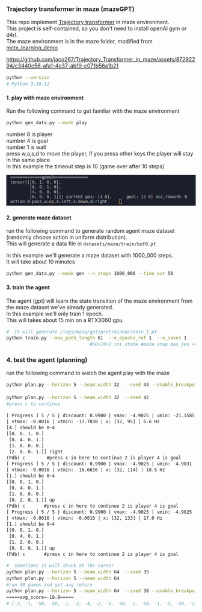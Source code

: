 ### Trajectory transformer in maze (mazeGPT)    
This repo implement [Trajectory transformer](https://github.com/jannerm/trajectory-transformer) in maze environment.   
This project is self-contained, so you don't need to install openAI gym or d4rl.    
The maze environment is in the maze folder, modified from [mctx_learning_demo](https://github.com/kenjyoung/mctx_learning_demo)         

https://github.com/jaco267/Trajectory_Transformer_in_maze/assets/87292294/c3440c56-afa1-4e37-ab19-c071b56a1b21
   

```sh
python --version
# Python 3.10.12
```
  
#### 1. play with maze environment
Run the following command to get familiar with the maze environment 

```sh
python gen_data.py --mode play
```

number 8 is player      
number 4 is goal       
number 1 is wall    
press w,a,s,d to move the player, if you press other keys the player will stay in the same place     
In this example the timeout step is 10 (game over after 10 steps)  
  

<img src="assets/maze_environment.png" alt= “” width="600px" >

#### 2. generate maze dataset
run the following command to generate random agent maze dataset
(randomly choose action in uniform distribution).    
This will generate a data file in `datasets/maze/train/buf0.pt`      
        
In this example we'll generate a maze dataset with 1000_000 steps.   
It will take about 10 minutes  
  
```sh
python gen_data.py --mode gen --n_steps 1000_000 --time_out 50
```   
   
#### 3. train the agent 
The agent (gpt) will learn the state transition of the maze environment 
from the maze dataset we've already generated.      
In this example we'll only train 1 epoch.  
This will takes about 15 min on a RTX3060 gpu.   
   
```sh
#  It will generate /logs/maze/gpt/pretrained/state_1.pt
python train.py --max_path_length 61  --n_epochs_ref 1  --n_saves 1   
                               #50+10+1 ini_state #maze step max_len +subseq_len+1
```
### 4. test the agent (planning) 
run the following command to watch the agent play with the maze   
   
```sh
python plan.py --horizon 5 --beam_width 32  --seed 43 --enable_breakpoint False

python plan.py --horizon 5 --beam_width 32  --seed 42
#press c to continue 
```

```
[ Progress ] 5 / 5 | discount: 0.9900 | vmax: -4.9025 | vmin: -21.3585 | vtmax: -0.0016 | vtmin: -17.7038 | x: [32, 95] | 6.6 Hz
[4.] should be 0~4                                                                                  
[[0. 0. 1. 0.]                                                                                      
 [0. 4. 0. 1.]
 [1. 0. 0. 0.]
 [2. 0. 0. 1.]] right
(Pdb) c        #press c in here to continue 2 is player 4 is goal
[ Progress ] 5 / 5 | discount: 0.9900 | vmax: -4.9025 | vmin: -4.9031 | vtmax: -0.0016 | vtmin: -16.6616 | x: [32, 114] | 18.5 Hz
[1.] should be 0~4                                                                                  
[[0. 0. 1. 0.]                                                                                      
 [0. 4. 0. 1.]
 [1. 0. 0. 0.]
 [0. 2. 0. 1.]] up
(Pdb) c       #press c in here to continue 2 is player 4 is goal 
[ Progress ] 5 / 5 | discount: 0.9900 | vmax: -4.9025 | vmin: -4.9025 | vtmax: -0.0016 | vtmin: -0.0016 | x: [32, 133] | 17.0 Hz
[1.] should be 0~4                                                                                  
[[0. 0. 1. 0.]                                                                                      
 [0. 4. 0. 1.]
 [1. 2. 0. 0.]
 [0. 0. 0. 1.]] up
(Pdb) c       #press c in here to continue 2 is player 4 is goal 
```
   
```sh
#  sometimes it will stuck at the corner
python plan.py --horizon 5 --beam_width 64  --seed 35
python plan.py --horizon 5 --beam_width 64  
#run 30 games and get avg return 
python plan.py --horizon 5 --beam_width 64  --seed 36 --enable_breakpoint False --simulation_game_num 30 --timeout 50
=====avg_score=-18.8=====
# [-2, -1, -50, -50, -1, -2, -4, -2, -5, -50, -2, -50, -1, -3, -50, -3, -3, -50, -1, -50, -5, -50, -50, -1, -12, -50, -1, -3, -1, -11]
```
